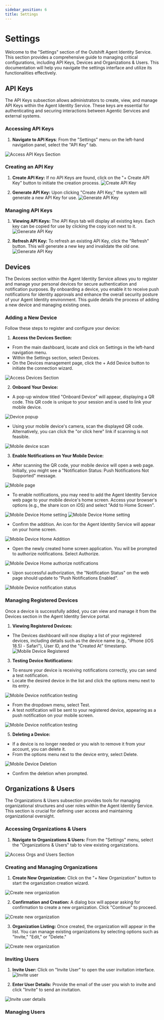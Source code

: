 ```yaml
---
sidebar_position: 6
title: Settings
---
```


# Settings

Welcome to the "Settings" section of the Outshift Agent Identity Service.
This section provides a comprehensive guide to managing critical configurations, including API Keys, Devices and Organizations & Users.
This documentation will help you navigate the settings interface and utilize its functionalities effectively.

## API Keys

The API Keys subsection allows administrators to create, view, and manage API Keys within the Agent Identity Service.
These keys are essential for authenticating and securing interactions between Agentic Services and external systems.

### Accessing API Keys

1. **Navigate to API Keys**:
   From the "Settings" menu on the left-hand navigation panel, select the "API Key" tab.

![Access API Keys Section](/img/Settings_APIKey_00.png)

### Creating an API Key

1. **Create API Key:**
   If no API Keys are found, click on the "+ Create API Key" button to initiate the creation process.
   ![Create API Key](/img/Settings_APIKey_01.png)

2. **Generate API Key:**
   Upon clicking "Create API Key," the system will generate a new API Key for use.
   ![Generate API Key](/img/Settings_APIKey_02.png)

### Managing API Keys

1. **Viewing API Keys:**
   The API Keys tab will display all existing keys. Each key can be copied for use by clicking the copy icon next to it.
   ![Generate API Key](/img/Settings_APIKey_02.png)

2. **Refresh API Key:**
   To refresh an existing API Key, click the "Refresh" button. This will generate a new key and invalidate the old one.
   ![Generate API Key](/img/Settings_APIKey_02.png)

## Devices

The Devices section within the Agent Identity Service allows you to register and manage your personal devices for secure authentication and notification purposes.
By onboarding a device, you enable it to receive push notifications for identity approvals and enhance the overall security posture of your Agent Identity environment.
This guide details the process of adding a new device and managing existing ones.

### Adding a New Device

Follow these steps to register and configure your device:

1. **Access the Devices Section:**

- From the main dashboard, locate and click on Settings in the left-hand navigation menu.
- Within the Settings section, select Devices.
- On the Devices management page, click the + Add Device button to initiate the connection wizard.

![Access Devices Section](/img/Settings_DEVICE_01.png)

2. **Onboard Your Device:**

- A pop-up window titled "Onboard Device" will appear, displaying a QR code. This QR code is unique to your session and is used to link your mobile device.

![Device popup](/img/Settings_DEVICE_02.png)

- Using your mobile device's camera, scan the displayed QR code. Alternatively, you can click the "or click here" link if scanning is not feasible.

![Mobile device scan](/img/Settings_DEVICE_03.png)

3. **Enable Notifications on Your Mobile Device:**

- After scanning the QR code, your mobile device will open a web page. Initially, you might see a "Notification Status: Push Notifications Not Supported" message.

![Mobile page](/img/Settings_DEVICE_04.png)

- To enable notifications, you may need to add the Agent Identity Service web page to your mobile device's home screen. Access your browser's options (e.g., the share icon on iOS) and select "Add to Home Screen".

![Mobile Device Home setting](/img/Settings_DEVICE_05.png)
![Mobile Device Home setting](/img/Settings_DEVICE_06.png)

- Confirm the addition. An icon for the Agent Identity Service will appear on your home screen.

![Mobile Device Home Addition](/img/Settings_DEVICE_07.png)

- Open the newly created home screen application. You will be prompted to authorize notifications. Select Authorize.

![Mobile Device Home authorize notifications](/img/Settings_DEVICE_08.png)

- Upon successful authorization, the "Notification Status" on the web page should update to "Push Notifications Enabled".

![Mobile Device notification status](/img/Settings_DEVICE_09.png)

### Managing Registered Devices

Once a device is successfully added, you can view and manage it from the Devices section in the Agent Identity Service portal.

1. **Viewing Registered Devices:**

- The Devices dashboard will now display a list of your registered devices, including details such as the device name (e.g., "iPhone (iOS 18.5) - Safari"), User ID, and the "Created At" timestamp.
  ![Mobile Device Registered](/img/Settings_DEVICE_10.png)

3. **Testing Device Notifications:**

- To ensure your device is receiving notifications correctly, you can send a test notification.
- Locate the desired device in the list and click the options menu next to its entry.

![Mobile Device notification testing](/img/Settings_DEVICE_11.png)

- From the dropdown menu, select Test.
- A test notification will be sent to your registered device, appearing as a push notification on your mobile screen.

![Mobile Device notification testing](/img/Settings_DEVICE_12.png)

5. **Deleting a Device:**

- If a device is no longer needed or you wish to remove it from your account, you can delete it.
- From the options menu next to the device entry, select Delete.

![Mobile Device Deletion](/img/Settings_DEVICE_11.png)

- Confirm the deletion when prompted.

## Organizations & Users

The Organizations & Users subsection provides tools for managing organizational structures and user roles within the Agent Identity Service.
This section is crucial for defining user access and maintaining organizational oversight.

### Accessing Organizations & Users

1. **Navigate to Organizations & Users:**
   From the "Settings" menu, select the "Organizations & Users" tab to view existing organizations.

![Access Orgs and Users Section](/img/Settings_APIKey_00.png)

### Creating and Managing Organizations

1. **Create New Organization:**
   Click on the "+ New Organization" button to start the organization creation wizard.

![Create new organization](/img/Settings_ORG_01.png)

2. **Confirmation and Creation:**
   A dialog box will appear asking for confirmation to create a new organization. Click "Continue" to proceed.

![Create new organization](/img/Settings_ORG_02.png)

3. **Organization Listing:**
   Once created, the organization will appear in the list. You can manage existing organizations by selecting options such as "Invite," "Edit," or "Delete."

![Create new organization](/img/Settings_ORG_03.png)

### Inviting Users

1. **Invite User:**
   Click on "Invite User" to open the user invitation interface.
   ![Invite user](/img/Settings_ORG_04.png)

2. **Enter User Details:**
   Provide the email of the user you wish to invite and click "Invite" to send an invitation.

![Invite user details](/img/Settings_ORG_05.png)

### Managing Users
